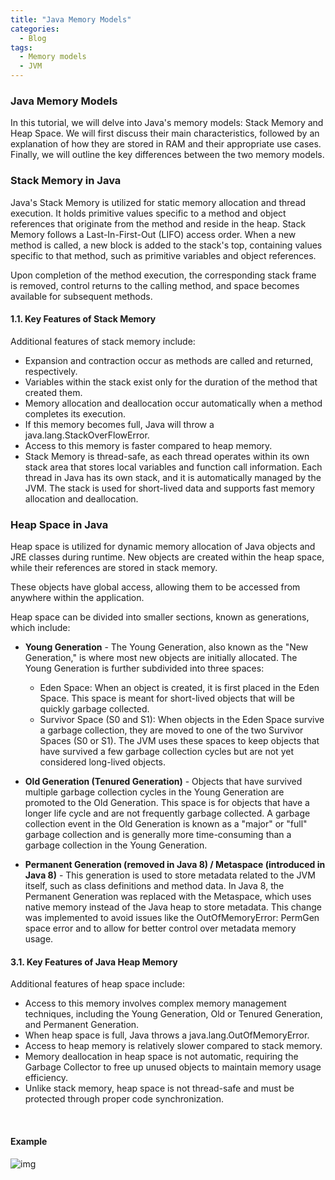 ```yaml
---
title: "Java Memory Models"
categories:
  - Blog
tags:
  - Memory models
  - JVM
---
```


### Java Memory Models

In this tutorial, we will delve into Java's memory models: Stack Memory and Heap Space. We will first discuss their main characteristics, followed by an explanation of how they are stored in RAM and their appropriate use cases. Finally, we will outline the key differences between the two memory models.

### Stack Memory in Java
Java's Stack Memory is utilized for static memory allocation and thread execution. It holds primitive values specific to a method and object references that originate from the method and reside in the heap.
Stack Memory follows a Last-In-First-Out (LIFO) access order. When a new method is called, a new block is added to the stack's top, containing values specific to that method, such as primitive variables and object references.

Upon completion of the method execution, the corresponding stack frame is removed, control returns to the calling method, and space becomes available for subsequent methods.

#### 1.1. Key Features of Stack Memory
Additional features of stack memory include:

* Expansion and contraction occur as methods are called and returned, respectively.
* Variables within the stack exist only for the duration of the method that created them.
* Memory allocation and deallocation occur automatically when a method completes its execution.
* If this memory becomes full, Java will throw a java.lang.StackOverFlowError.
* Access to this memory is faster compared to heap memory.
* Stack Memory is thread-safe, as each thread operates within its own stack area that stores local variables and function call information. Each thread in Java has its own stack, and it is automatically managed by the JVM. The stack is used for short-lived data and supports fast memory allocation and deallocation.


### Heap Space in Java
Heap space is utilized for dynamic memory allocation of Java objects and JRE classes during runtime. New objects are created within the heap space, while their references are stored in stack memory.

These objects have global access, allowing them to be accessed from anywhere within the application.

Heap space can be divided into smaller sections, known as generations, which include:

* **Young Generation** - The Young Generation, also known as the "New Generation," is where most new objects are initially allocated. The Young Generation is further subdivided into three spaces:
  * Eden Space: When an object is created, it is first placed in the Eden Space. This space is meant for short-lived objects that will be quickly garbage collected.
  * Survivor Space (S0 and S1): When objects in the Eden Space survive a garbage collection, they are moved to one of the two Survivor Spaces (S0 or S1). The JVM uses these spaces to keep objects that have survived a few garbage collection cycles but are not yet considered long-lived objects.
  
* **Old Generation (Tenured Generation)** - Objects that have survived multiple garbage collection cycles in the Young Generation are promoted to the Old Generation. This space is for objects that have a longer life cycle and are not frequently garbage collected. A garbage collection event in the Old Generation is known as a "major" or "full" garbage collection and is generally more time-consuming than a garbage collection in the Young Generation.

* **Permanent Generation (removed in Java 8) / Metaspace (introduced in Java 8)** - This generation is used to store metadata related to the JVM itself, such as class definitions and method data. In Java 8, the Permanent Generation was replaced with the Metaspace, which uses native memory instead of the Java heap to store metadata. This change was implemented to avoid issues like the OutOfMemoryError: PermGen space error and to allow for better control over metadata memory usage.

#### 3.1. Key Features of Java Heap Memory
Additional features of heap space include:

* Access to this memory involves complex memory management techniques, including the Young Generation, Old or Tenured Generation, and Permanent Generation.
* When heap space is full, Java throws a java.lang.OutOfMemoryError.
* Access to heap memory is relatively slower compared to stack memory.
* Memory deallocation in heap space is not automatic, requiring the Garbage Collector to free up unused objects to maintain memory usage efficiency.
* Unlike stack memory, heap space is not thread-safe and must be protected through proper code synchronization.

<br>

#### Example

![img]({{site.url}}/assets/blog_images/2023-03-25-java-memory-managment/java-heap-stack-diagram.png)
